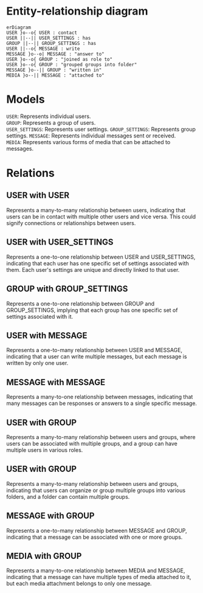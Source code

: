 # Entity-relationship diagram

```mermaid
erDiagram
USER }o--o{ USER : contact
USER ||--|| USER_SETTINGS : has
GROUP ||--|| GROUP_SETTINGS : has
USER ||--o{ MESSAGE : write
MESSAGE }o--o| MESSAGE : "answer to"
USER }o--o{ GROUP : "joined as role to"
USER }o--o{ GROUP : "grouped groups into folder"
MESSAGE }o--|| GROUP : "written in"
MEDIA }o--|| MESSAGE : "attached to"
```

# Models

`USER`: Represents individual users.  
`GROUP`: Represents a group of users.  
`USER_SETTINGS`: Represents user settings. 
`GROUP_SETTINGS`: Represents group settings. 
`MESSAGE`: Represents individual messages sent or received.  
`MEDIA`: Represents various forms of media that can be attached to messages.

# Relations

## USER with USER

Represents a many-to-many relationship between users, indicating that users can be in contact with multiple other users and vice versa. This could signify connections or relationships between users.

## USER with USER_SETTINGS

Represents a one-to-one relationship between USER and USER_SETTINGS, indicating that each user has one specific set of settings associated with them. Each user's settings are unique and directly linked to that user.

## GROUP with GROUP_SETTINGS

Represents a one-to-one relationship between GROUP and GROUP_SETTINGS, implying that each group has one specific set of settings associated with it.

## USER with MESSAGE

Represents a one-to-many relationship between USER and MESSAGE, indicating that a user can write multiple messages, but each message is written by only one user.

## MESSAGE with MESSAGE

Represents a many-to-one relationship between messages, indicating that many messages can be responses or answers to a single specific message.

## USER with GROUP

Represents a many-to-many relationship between users and groups, where users can be associated with multiple groups, and a group can have multiple users in various roles.

## USER with GROUP

Represents a many-to-many relationship between users and groups, indicating that users can organize or group multiple groups into various folders, and a folder can contain multiple groups.

## MESSAGE with GROUP

Represents a one-to-many relationship between MESSAGE and GROUP, indicating that a message can be associated with one or more groups.

## MEDIA with GROUP

Represents a many-to-one relationship between MEDIA and MESSAGE, indicating that a message can have multiple types of media attached to it, but each media attachment belongs to only one message.
